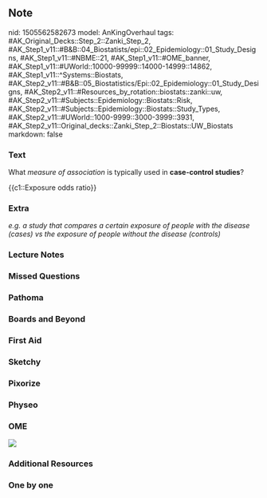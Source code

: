 ## Note
nid: 1505562582673
model: AnKingOverhaul
tags: #AK_Original_Decks::Step_2::Zanki_Step_2, #AK_Step1_v11::#B&B::04_Biostatists/epi::02_Epidemiology::01_Study_Designs, #AK_Step1_v11::#NBME::21, #AK_Step1_v11::#OME_banner, #AK_Step1_v11::#UWorld::10000-99999::14000-14999::14862, #AK_Step1_v11::^Systems::Biostats, #AK_Step2_v11::#B&B::05_Biostatistics/Epi::02_Epidemiology::01_Study_Designs, #AK_Step2_v11::#Resources_by_rotation::biostats::zanki::uw, #AK_Step2_v11::#Subjects::Epidemiology::Biostats::Risk, #AK_Step2_v11::#Subjects::Epidemiology::Biostats::Study_Types, #AK_Step2_v11::#UWorld::1000-9999::3000-3999::3931, #AK_Step2_v11::Original_decks::Zanki_Step_2::Biostats::UW_Biostats
markdown: false

### Text
What <i>measure of association</i> is typically used in
<b>case-control studies</b>?
<div>
  {{c1::Exposure odds ratio}}
</div>

### Extra
<i>e.g. a study that compares a certain exposure of people with the
disease (cases) vs the exposure of people without the disease
(controls)</i>

### Lecture Notes


### Missed Questions


### Pathoma


### Boards and Beyond


### First Aid


### Sketchy


### Pixorize


### Physeo


### OME
<div class="ome-widget">
  <a href="https://onlinemeded.org?ref=anki"><img src=
  "_OME_AnkiFlashcards_General_3.png"></a>
</div>

### Additional Resources


### One by one

